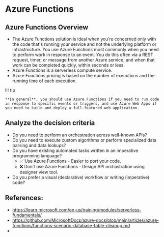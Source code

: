 # Azure Functions

## Azure Functions Overview

- The Azure Functions solution is ideal when you're concerned only with the code that's running your service and not the underlying platform or infrastructure. You use Azure Functions most commonly when you need to perform work in response to an event. You do this often via a REST request, timer, or message from another Azure service, and when that work can be completed quickly, within seconds or less.
- Azure Functions is a serverless compute service.
- Azure Functions pricing is based on the number of executions and the running time of each execution.

!!! tip

    **In general**, you should use Azure Functions if you need to run code in response to specific events or triggers, and use Azure Web Apps if you need to build and deploy a full-featured web application.

## Analyze the decision criteria

- Do you need to perform an orchestration across well-known APIs?
- Do you need to execute custom algorithms or perform specialized data parsing and data lookups?
- Do you have existing automated tasks written in an imperative programming language?
    - ✅ Use Azure Functions - Easier to port your code.
    - ❌ Don't use Azure Functions - Design API orchastration using designer view tool.
- Do you prefer a visual (declarative) workflow or writing (imperative) code?



## References:

- https://learn.microsoft.com/en-us/training/modules/serverless-fundamentals/
- https://github.com/MicrosoftDocs/azure-docs/blob/main/articles/azure-functions/functions-scenario-database-table-cleanup.md
- 

